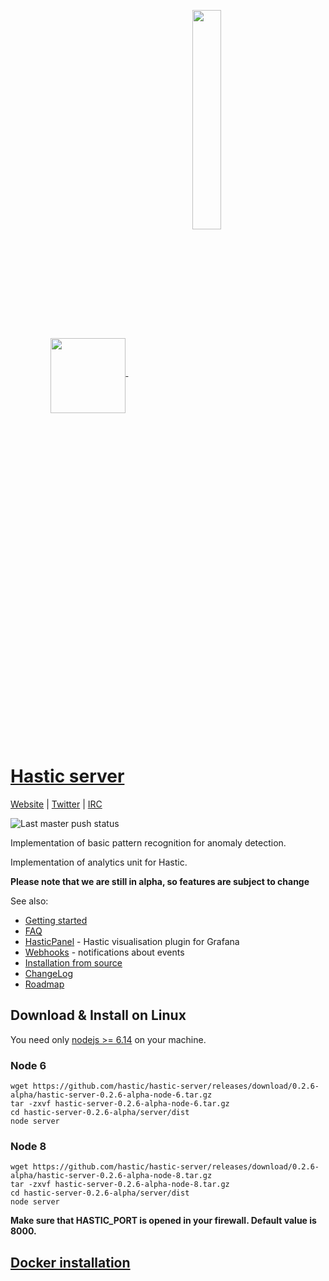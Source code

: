 <p align="center">
  <a href=#hastic-server->
    <img width="auto" align="middle" height="120px" src="https://github.com/hastic/hastic-server/blob/master/images/hastic_server.png" />
    <img hspace="50" align="middle" width="30%" height="30%" src="https://github.com/hastic/hastic-server/blob/master/images/hastic_logo.png" />
  </a>
</p>

[Hastic server](https://hastic.io)
================
[Website](https://hastic.io) |
[Twitter](https://twitter.com/hasticio) | 
[IRC](https://webchat.freenode.net/?channels=#hastic)

![Last master push status](https://travis-ci.org/hastic/hastic-server.svg?branch=master)

Implementation of basic pattern recognition for anomaly detection.

Implementation of analytics unit for Hastic.

**Please note that we are still in alpha, so features are subject to change**

See also:
* [Getting started](https://github.com/hastic/hastic-server/wiki#getting-started)
* [FAQ](https://github.com/hastic/hastic-server/wiki/FAQ)
* [HasticPanel](https://github.com/hastic/hastic-grafana-graph-panel) - Hastic visualisation plugin for Grafana
* [Webhooks](https://github.com/hastic/hastic-server/wiki/Webhooks) - notifications about events
* [Installation from source](https://github.com/hastic/hastic-server/wiki/Installation-from-source)
* [ChangeLog](https://github.com/hastic/hastic-server/wiki/Changelog)
* [Roadmap](https://github.com/hastic/hastic-server/wiki/Roadmap)

## Download & Install on Linux

You need only [nodejs >= 6.14](https://nodejs.org/en/download/) on your machine.

### Node 6
```
wget https://github.com/hastic/hastic-server/releases/download/0.2.6-alpha/hastic-server-0.2.6-alpha-node-6.tar.gz
tar -zxvf hastic-server-0.2.6-alpha-node-6.tar.gz
cd hastic-server-0.2.6-alpha/server/dist
node server
```

### Node 8
```
wget https://github.com/hastic/hastic-server/releases/download/0.2.6-alpha/hastic-server-0.2.6-alpha-node-8.tar.gz
tar -zxvf hastic-server-0.2.6-alpha-node-8.tar.gz
cd hastic-server-0.2.6-alpha/server/dist
node server
```

**Make sure that HASTIC_PORT is opened in your firewall. Default value is 8000.**

## [Docker installation](https://github.com/hastic/hastic-server/wiki/Docker)

